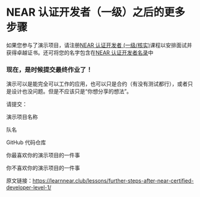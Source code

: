
# NEAR 认证开发者（一级）之后的更多步骤

如果您参与了演示项目，请注册[NEAR 认证开发者 (一级/核实)](https://learnnear.club/courses/near-certified-developer-verified-ncdl1v/)课程以安排面试并获得卓越证书。还可将您的名字包含在[NEAR 认证开发者名录](https://learnnear.club/near-certified-developers-level1/)中 

### 现在，是时候提交最终作业了！

演示可以是能完全可以工作的应用，也可以只是合约（有没有测试都行），或者只是设计也没问题。但是不应该只是“你想分享的想法”。

请提交：

演示项目名称

队名

GitHub 代码仓库

你最喜欢你的演示项目的一件事

你不喜欢你的演示项目的一件事


原文链接：https://learnnear.club/lessons/further-steps-after-near-certified-developer-level-1/
